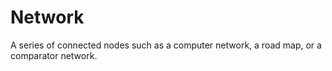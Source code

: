 # Network

A series of connected nodes such as a computer network, a road map, or a comparator network.